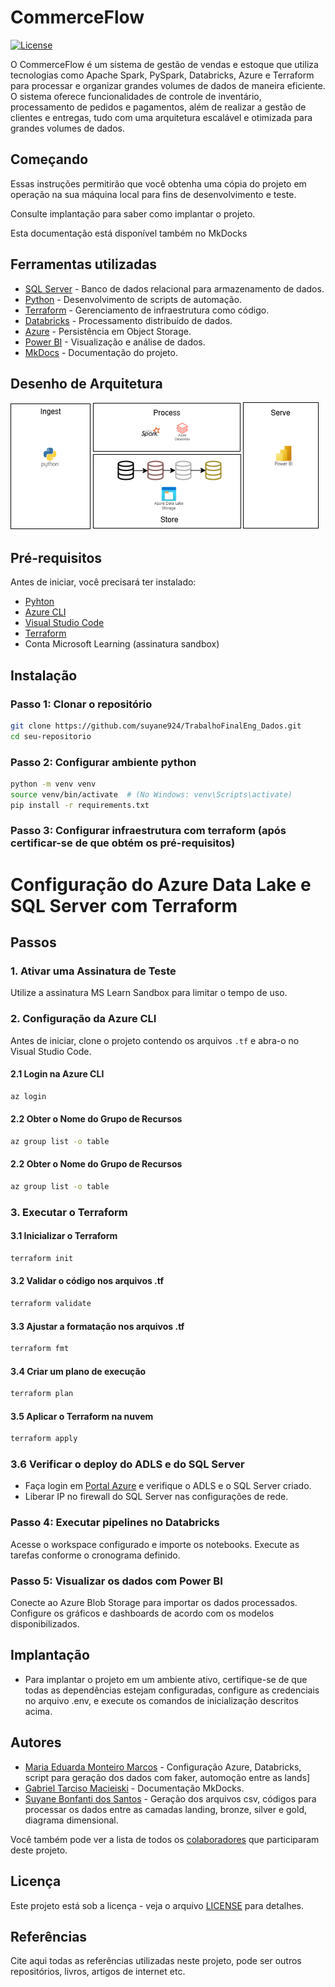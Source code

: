 # CommerceFlow

[![License](https://img.shields.io/badge/License-MIT-blue.svg)](LICENSE)

O CommerceFlow é um sistema de gestão de vendas e estoque que utiliza tecnologias como Apache Spark, PySpark, Databricks, Azure e Terraform para processar e organizar grandes volumes de dados de maneira eficiente. O sistema oferece funcionalidades de controle de inventário, processamento de pedidos e pagamentos, além de realizar a gestão de clientes e entregas, tudo com uma arquitetura escalável e otimizada para grandes volumes de dados.

## Começando

Essas instruções permitirão que você obtenha uma cópia do projeto em operação na sua máquina local para fins de desenvolvimento e teste.

Consulte implantação para saber como implantar o projeto.

Esta documentação está disponível também no MkDocks

## Ferramentas utilizadas 
- [SQL Server](https://www.microsoft.com/sql-server) - Banco de dados relacional para armazenamento de dados.  
- [Python](https://www.python.org/) - Desenvolvimento de scripts de automação.  
- [Terraform](https://www.terraform.io/) - Gerenciamento de infraestrutura como código.  
- [Databricks](https://www.databricks.com/) - Processamento distribuído de dados.  
- [Azure](https://azure.microsoft.com/) - Persistência em Object Storage.  
- [Power BI](https://powerbi.microsoft.com/) - Visualização e análise de dados.  
- [MkDocs](https://www.mkdocs.org/) - Documentação do projeto.  


## Desenho de Arquitetura

![image](https://github.com/suyane924/TrabalhoFinalEng_Dados/blob/Guna-Me/CommerceFlow/Ferramentas.drawio.png)

## Pré-requisitos

Antes de iniciar, você precisará ter instalado:  
- [Pyhton](python.org)
- [Azure CLI](https://docs.microsoft.com/pt-br/cli/azure/install-azure-cli)
- [Visual Studio Code](https://code.visualstudio.com/)
- [Terraform](https://learn.hashicorp.com/tutorials/terraform/install-cli)
- Conta Microsoft Learning (assinatura sandbox)


## Instalação  

### Passo 1: Clonar o repositório  
```bash  
git clone https://github.com/suyane924/TrabalhoFinalEng_Dados.git  
cd seu-repositorio

```

### Passo 2: Configurar ambiente python
```bash  
python -m venv venv  
source venv/bin/activate  # (No Windows: venv\Scripts\activate)  
pip install -r requirements.txt  

```

### Passo 3: Configurar infraestrutura com terraform (após certificar-se de que obtém os pré-requisitos)
# Configuração do Azure Data Lake e SQL Server com Terraform

## Passos

### 1. Ativar uma Assinatura de Teste

Utilize a assinatura MS Learn Sandbox para limitar o tempo de uso.

### 2. Configuração da Azure CLI

Antes de iniciar, clone o projeto contendo os arquivos `.tf` e abra-o no Visual Studio Code.

#### 2.1 Login na Azure CLI

```sh
az login
```

#### 2.2 Obter o Nome do Grupo de Recursos

```sh
az group list -o table
```

#### 2.2 Obter o Nome do Grupo de Recursos

```sh
az group list -o table
```

### 3. Executar o Terraform

#### 3.1 Inicializar o Terraform

```sh
terraform init
```

#### 3.2 Validar o código nos arquivos .tf

```sh
terraform validate
```

#### 3.3 Ajustar a formatação nos arquivos .tf

```sh
terraform fmt
```

#### 3.4 Criar um plano de execução

```sh
terraform plan
```

#### 3.5 Aplicar o Terraform na nuvem

```sh
terraform apply
```

### 3.6 Verificar o deploy do ADLS e do SQL Server

- Faça login em [Portal Azure](https://portal.azure.com/) e verifique o ADLS e o SQL Server criado.
- Liberar IP no firewall do SQL Server nas configurações de rede.

### Passo 4: Executar pipelines no Databricks
Acesse o workspace configurado e importe os notebooks.
Execute as tarefas conforme o cronograma definido.

### Passo 5: Visualizar os dados com Power BI
Conecte ao Azure Blob Storage para importar os dados processados.
Configure os gráficos e dashboards de acordo com os modelos disponibilizados.

## Implantação 
- Para implantar o projeto em um ambiente ativo, certifique-se de que todas as dependências estejam configuradas, configure as credenciais no arquivo .env, e execute os comandos de inicialização descritos acima.



## Autores

- [Maria Eduarda Monteiro Marcos](https://github.com/Guna-ME) - Configuração Azure, Databricks, script para geração dos dados com faker, automoção entre as lands]
- [Gabriel Tarciso Macieiski](https://github.com/GTM16) - Documentação MkDocks.
- [Suyane Bonfanti dos Santos](https://github.com/suyane924) - Geração dos arquivos csv, códigos para processar os dados entre as camadas landing, bronze, silver e gold, diagrama dimensional.


Você também pode ver a lista de todos os [colaboradores](gitHub.com/suyane924/TrabalhoFinalEng_Dados/graphs/contributors) que participaram deste projeto.

## Licença

Este projeto está sob a licença - veja o arquivo [LICENSE](https://github.com/jlsilva01/projeto-ed-satc/blob/main/LICENSE) para detalhes.

## Referências

Cite aqui todas as referências utilizadas neste projeto, pode ser outros repositórios, livros, artigos de internet etc.



